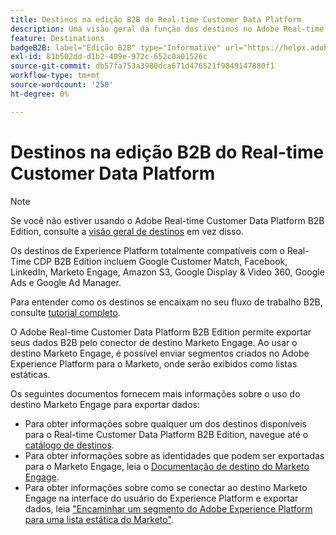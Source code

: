 ```yaml
---
title: Destinos na edição B2B do Real-time Customer Data Platform
description: Uma visão geral da função dos destinos no Adobe Real-time Customer Data Platform B2B Edition.
feature: Destinations
badgeB2B: label="Edição B2B" type="Informative" url="https://helpx.adobe.com/legal/product-descriptions/real-time-customer-data-platform-b2b-edition-prime-and-ultimate-packages.html newtab=true"
exl-id: 81b502dd-d1b2-409e-972c-652c0a01526c
source-git-commit: db57fa753a3980dca671d476521f9849147880f1
workflow-type: tm+mt
source-wordcount: '250'
ht-degree: 0%

---
```


# Destinos na edição B2B do Real-time Customer Data Platform

>[!NOTE]
>
>Se você não estiver usando o Adobe Real-time Customer Data Platform B2B Edition, consulte a [visão geral de destinos](../../destinations/home.md) em vez disso.

Os destinos de Experience Platform totalmente compatíveis com o Real-Time CDP B2B Edition incluem Google Customer Match, Facebook, LinkedIn, Marketo Engage, Amazon S3, Google Display &amp; Video 360, Google Ads e Google Ad Manager.

Para entender como os destinos se encaixam no seu fluxo de trabalho B2B, consulte [tutorial completo](../b2b-tutorial.md#activate-your-evaluated-data-to-a-destination).

O Adobe Real-time Customer Data Platform B2B Edition permite exportar seus dados B2B pelo conector de destino Marketo Engage. Ao usar o destino Marketo Engage, é possível enviar segmentos criados no Adobe Experience Platform para o Marketo, onde serão exibidos como listas estáticas.

Os seguintes documentos fornecem mais informações sobre o uso do destino Marketo Engage para exportar dados:

- Para obter informações sobre qualquer um dos destinos disponíveis para o Real-time Customer Data Platform B2B Edition, navegue até o [catálogo de destinos](../../destinations/catalog/overview.md).
- Para obter informações sobre as identidades que podem ser exportadas para o Marketo Engage, leia o [Documentação de destino do Marketo Engage](../../destinations/catalog/adobe/marketo-engage.md).
- Para obter informações sobre como se conectar ao destino Marketo Engage na interface do usuário do Experience Platform e exportar dados, leia [&quot;Encaminhar um segmento do Adobe Experience Platform para uma lista estática do Marketo&quot;](https://experienceleague.adobe.com/docs/marketo/using/product-docs/core-marketo-concepts/smart-lists-and-static-lists/static-lists/push-an-adobe-experience-platform-segment-to-a-marketo-static-list.html).
